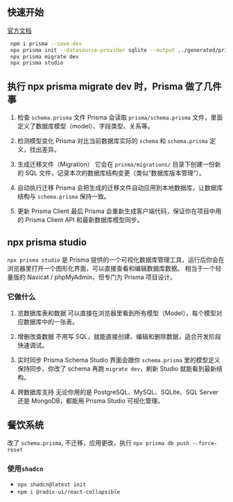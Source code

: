 ## 快速开始
[官方文档](https://www.prisma.io/docs/getting-started/quickstart-sqlite)

```bash
 npm i prisma --save-dev
 npx prisma init --datasource-provider sqlite --output ../generated/prisma
 npx prisma migrate dev
 npx prisma studio
```

## 执行 npx prisma migrate dev 时，Prisma 做了几件事

1. 检查 `schema.prisma` 文件
Prisma 会读取 `prisma/schema.prisma` 文件，里面定义了数据库模型（model）、字段类型、关系等。

2. 检测模型变化
Prisma 对比当前数据库实际的 `schema` 和 `schema.prisma` 定义，找出差异。

3. 生成迁移文件（Migration）
它会在 `prisma/migrations/` 目录下创建一份新的 SQL 文件，记录本次的数据库结构变更（类似“数据库版本管理”）。

4. 自动执行迁移
Prisma 会把生成的迁移文件自动应用到本地数据库，让数据库结构与 `schema.prisma` 保持一致。

5. 更新 Prisma Client
最后 Prisma 会重新生成客户端代码，保证你在项目中用的 Prisma Client API 和最新数据库模型同步。


## npx prisma studio
`npx prisma studio` 是 Prisma 提供的一个可视化数据库管理工具，运行后你会在浏览器里打开一个图形化界面，可以直接查看和编辑数据库数据。
相当于一个轻量版的 Navicat / phpMyAdmin，但专门为 Prisma 项目设计。

### 它做什么

1. 览数据库表和数据
可以直接在浏览器里看到所有模型（Model），每个模型对应数据库中的一张表。

2. 增删改查数据
不用写 SQL，就能直接创建、编辑和删除数据，适合开发阶段快速调试。

3. 实时同步 Prisma Schema
Studio 界面会跟你 `schema.prisma` 里的模型定义保持同步，你改了 schema 再跑 `migrate dev`，刷新 Studio 就能看到最新结构。

4. 跨数据库支持
无论你用的是 PostgreSQL、MySQL、SQLite、SQL Server 还是 MongoDB，都能用 Prisma Studio 可视化管理。



## 餐饮系统
改了 `schema.prisma`, 不迁移，应用更改，执行 `npx prisma db push --force-reset`


### 使用`shadcn`
- `npx shadcn@latest init`
- `npm i @radix-ui/react-collapsible`



